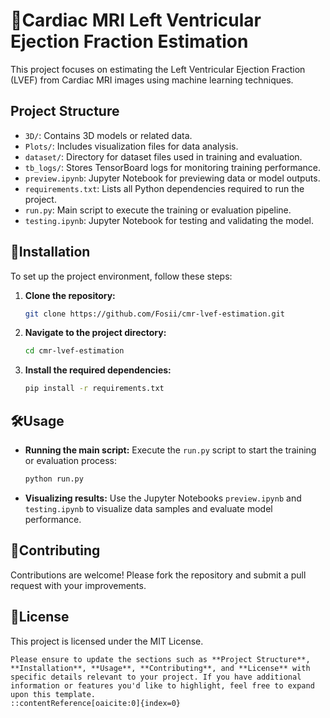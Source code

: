 # 📌Cardiac MRI Left Ventricular Ejection Fraction Estimation

This project focuses on estimating the Left Ventricular Ejection Fraction (LVEF) from Cardiac MRI images using machine learning techniques.

## Project Structure

- `3D/`: Contains 3D models or related data.
- `Plots/`: Includes visualization files for data analysis.
- `dataset/`: Directory for dataset files used in training and evaluation.
- `tb_logs/`: Stores TensorBoard logs for monitoring training performance.
- `preview.ipynb`: Jupyter Notebook for previewing data or model outputs.
- `requirements.txt`: Lists all Python dependencies required to run the project.
- `run.py`: Main script to execute the training or evaluation pipeline.
- `testing.ipynb`: Jupyter Notebook for testing and validating the model.

## 🚀Installation

To set up the project environment, follow these steps:

1. **Clone the repository:**
   ```bash
   git clone https://github.com/Fosii/cmr-lvef-estimation.git

2. **Navigate to the project directory:**
   ```bash
   cd cmr-lvef-estimation

3. **Install the required dependencies:**
   ```bash
   pip install -r requirements.txt
   
## 🛠Usage

- **Running the main script:** Execute the `run.py` script to start the training or evaluation process:
  ```bash
  python run.py
- **Visualizing results:** Use the Jupyter Notebooks `preview.ipynb` and `testing.ipynb` to visualize data samples and evaluate model performance.
  
## 🤝Contributing
Contributions are welcome! Please fork the repository and submit a pull request with your improvements.

## 📄License
This project is licensed under the MIT License.
```pgsql
Please ensure to update the sections such as **Project Structure**, **Installation**, **Usage**, **Contributing**, and **License** with specific details relevant to your project. If you have additional information or features you'd like to highlight, feel free to expand upon this template.
::contentReference[oaicite:0]{index=0}
